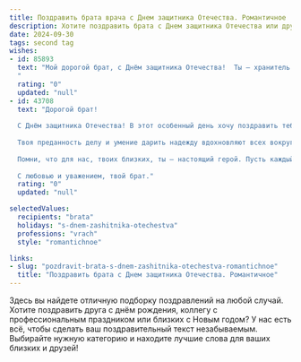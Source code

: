 ```yaml
---
title: Поздравить брата врача с Днем защитника Отечества. Романтичное
description: Хотите поздравить брата с Днем защитника Отечества или другим праздником? Наш ИИ создаст незабываемое поздравление, а вы обязательно выделитесь среди других.  
date: 2024-09-30
tags: second tag
wishes:
- id: 85893
  text: "Мой дорогой брат, с Днём защитника Отечества!  Ты – хранитель жизни, истинный герой в белом халате,  твоя профессия – это подвиг каждый день.  Пусть твоя  сила и доброта защищают не только пациентов, но и тебя самого.  Я бесконечно горжусь тобой и желаю тебе океан любви, крепкого здоровья и безграничного счастья.  Ты – моя опора, моя гордость, моя любовь.
  "
  rating: "0"
  updated: "null"
- id: 43708
  text: "Дорогой брат!
  
  С Днём защитника Отечества! В этот особенный день хочу поздравить тебя и выразить свою искреннюю гордость за твою noble профессию врача. Ты — настоящий защитник жизни и здоровья, словно рыцарь в белом халате, который с любовью и заботой подает руку помощи тем, кто в ней нуждается.
  
  Твоя преданность делу и умение дарить надежду вдохновляют всех вокруг. Пусть каждый день приносит тебе радость, признание и удовлетворение от того, что ты делаешь. Желаю, чтобы твое сердце всегда было наполнено светом любви, а душа — миром и гармонией.
  
  Помни, что для нас, твоих близких, ты — настоящий герой. Пусть каждый твой шаг будет сопутствован удачей, а жизнь одарит счастьем и незабываемыми моментами.
  
  С любовью и уважением, твой брат."
  rating: "0"
  updated: "null"

selectedValues:
  recipients: "brata"
  holidays: "s-dnem-zashitnika-otechestva"
  professions: "vrach"
  style: "romantichnoe"

links:
- slug: "pozdravit-brata-s-dnem-zashitnika-otechestva-romantichnoe"
  title: "Поздравить брата с Днем защитника Отечества. Романтичное"
---
```


Здесь вы найдете отличную подборку поздравлений на любой случай.
Хотите поздравить друга с днём рождения, коллегу с профессиональным праздником или близких с Новым годом? У нас есть всё, чтобы сделать ваш поздравительный текст незабываемым. Выбирайте нужную категорию и находите лучшие слова для ваших близких и друзей!
